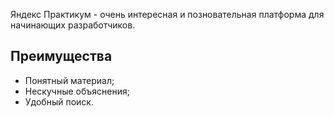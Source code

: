 Яндекс Практикум - очень интересная и позновательная платформа для начинающих разработчиков.

## Преимущества

- Понятный материал;
- Нескучные объяснения;
- Удобный поиск.
